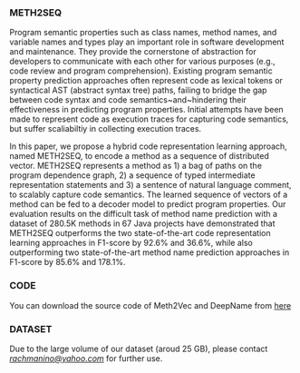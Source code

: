### METH2SEQ
Program semantic properties such as class names, method names, and variable names and types play an important role in software development and maintenance. They provide the cornerstone of abstraction for developers to communicate with each other for various purposes (e.g., code review and program comprehension). Existing program semantic property prediction approaches often represent code as lexical tokens or syntactical AST (abstract syntax tree) paths, failing to bridge the gap between code syntax and code semantics~and~hindering their effectiveness in predicting program properties. Initial attempts have been made to represent code as execution traces for capturing code semantics, but suffer scaliabiltiy in collecting execution traces.

In this paper, we propose a hybrid code representation learning approach, named METH2SEQ, to encode a method as a sequence of distributed vector. METH2SEQ represents a method as 1) a bag of paths on the program dependence graph, 2) a sequence of typed intermediate representation statements and 3) a sentence of natural language comment, to scalably capture code semantics. The learned sequence of vectors of a method can be fed to a decoder model to predict program properties. Our evaluation results on the difficult task of method name prediction with a dataset of 280.5K methods in 67 Java projects have demonstrated that METH2SEQ outperforms the two state-of-the-art code representation learning approaches in F1-score by 92.6% and 36.6%, while also outperforming two state-of-the-art method name prediction approaches in F1-score by 85.6% and 178.1%.

### CODE
You can download the source code of Meth2Vec and DeepName from [here](meth2seq.zip)

### DATASET
Due to the large volume of our dataset (aroud 25 GB), please contact *rachmanino@yahoo.com* for further use.
